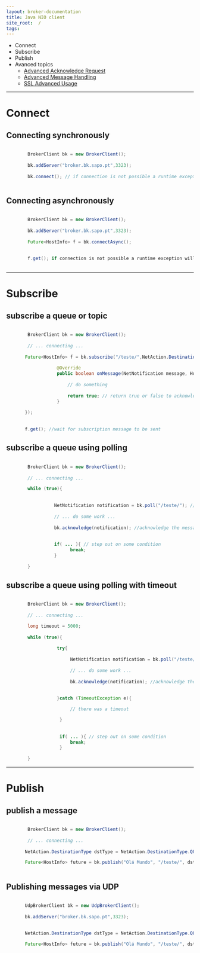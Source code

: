 ```yaml
---
layout: broker-documentation
title: Java NIO client
site_root:  /
tags:
---
```


* Connect
* Subscribe
* Publish
* Avanced topics
    * [Advanced Acknowledge Request](./doc/advanced/acknowledge.md)
    * [Advanced Message Handling](./doc/advanced/message-handling.md)
    * [SSL Advanced Usage](./doc/advanced/ssl.md)
    


<hr>

# Connect

## Connecting synchronously
```java

        BrokerClient bk = new BrokerClient();
       
        bk.addServer("broker.bk.sapo.pt",3323);
        
        bk.connect(); // if connection is not possible a runtime exception will be thrown 
               
```


## Connecting asynchronously
```java

        BrokerClient bk = new BrokerClient();
       
        bk.addServer("broker.bk.sapo.pt",3323);
        
        Future<HostInfo> f = bk.connectAsync();
        
       
        f.get(); if connection is not possible a runtime exception will be thrown 
        
```

<hr>

# Subscribe

##  subscribe a queue or topic

```java

        BrokerClient bk = new BrokerClient();
       
        // ... connecting ...
        
       Future<HostInfo> f = bk.subscribe("/teste/",NetAction.DestinationType.QUEUE,new NotificationListenerAdapter() {
       
                   @Override
                   public boolean onMessage(NetNotification message, HostInfo host) {
       
                       // do something
                       
                       return true; // return true or false to acknowledge or not 
                   }
       
       });
       
       
       f.get(); //wait for subscription message to be sent

```


##  subscribe a queue using polling 

```java

        BrokerClient bk = new BrokerClient();
             
        // ... connecting ...

        while (true){
      
                    
                  NetNotification notification = bk.poll("/teste/"); //blocks!!!
                  
                  // ... do some work ... 
                
                  bk.acknowledge(notification); //acknowledge the message
                     
      
                  if( ... ){ // step out on some condition
                        break;
                  }
      
        }

```


##  subscribe a queue using polling with timeout 

```java

        BrokerClient bk = new BrokerClient();
             
        // ... connecting ...

        long timeout = 5000;
        
        while (true){
      
                   try{
                        
                        NetNotification notification = bk.poll("/teste/",timeout); //blocks!!!
                        
                        // ... do some work ... 
                                        
                        bk.acknowledge(notification); //acknowledge the message
                        
                  
                   }catch (TimeoutException e){

                        // there was a timeout

                    }
                
                  
                    if( ... ){ // step out on some condition
                        break;
                    }
      
        }

```

<hr>


# Publish
  
## publish a message

```java

        BrokerClient bk = new BrokerClient();
       
        // ... connecting ...
        
       NetAction.DestinationType dstType = NetAction.DestinationType.QUEUE; // or TOPIC 

       Future<HostInfo> future = bk.publish("Olá Mundo", "/teste/", dstType);
       
```

## Publishing messages via UDP
```java

       UdpBrokerClient bk = new UdpBrokerClient();
       
       bk.addServer("broker.bk.sapo.pt",3323); 
       
        
       NetAction.DestinationType dstType = NetAction.DestinationType.QUEUE; // or TOPIC 

       Future<HostInfo> future = bk.publish("Olá Mundo", "/teste/", dstType);
```

